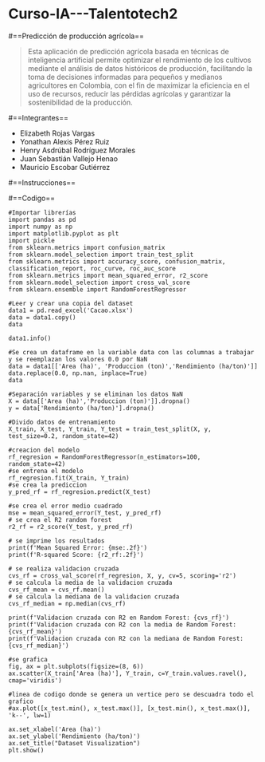 # Curso-IA---Talentotech2

 #==Predicción de producción agrícola==

   >Esta aplicación de predicción agrícola basada en técnicas de inteligencia artificial permite optimizar el rendimiento de 
    los cultivos mediante el análisis de datos históricos de producción, facilitando la toma de decisiones informadas para 
    pequeños y medianos agricultores en Colombia, con el fin de maximizar la eficiencia en el uso de recursos, reducir las 
    pérdidas agrícolas y garantizar la sostenibilidad de la producción.

 #==Integrantes==
   * Elizabeth Rojas Vargas
   * Yonathan Alexis Pérez Ruiz
   * Henry Asdrúbal Rodríguez Morales
   * Juan Sebastián Vallejo Henao
   * Mauricio Escobar Gutiérrez

 #==Instrucciones==


 #==Codigo==

 ```
#Importar librerías
import pandas as pd
import numpy as np
import matplotlib.pyplot as plt
import pickle
from sklearn.metrics import confusion_matrix
from sklearn.model_selection import train_test_split
from sklearn.metrics import accuracy_score, confusion_matrix, classification_report, roc_curve, roc_auc_score
from sklearn.metrics import mean_squared_error, r2_score
from sklearn.model_selection import cross_val_score
from sklearn.ensemble import RandomForestRegressor

#Leer y crear una copia del dataset
data1 = pd.read_excel('Cacao.xlsx')
data = data1.copy()
data

data1.info()

#Se crea un dataframe en la variable data con las columnas a trabajar y se reemplazan los valores 0.0 por NaN
data = data1[['Area (ha)', 'Produccion (ton)','Rendimiento (ha/ton)']]
data.replace(0.0, np.nan, inplace=True)
data

#Separación variables y se eliminan los datos NaN
X = data[['Area (ha)','Produccion (ton)']].dropna()
y = data['Rendimiento (ha/ton)'].dropna()

#Divido datos de entrenamiento
X_train, X_test, Y_train, Y_test = train_test_split(X, y, test_size=0.2, random_state=42)

#creacion del modelo
rf_regresion = RandomForestRegressor(n_estimators=100, random_state=42)
#se entrena el modelo
rf_regresion.fit(X_train, Y_train)
#se crea la prediccion
y_pred_rf = rf_regresion.predict(X_test)

#se crea el error medio cuadrado
mse = mean_squared_error(Y_test, y_pred_rf)
# se crea el R2 random forest
r2_rf = r2_score(Y_test, y_pred_rf)

# se imprime los resultados
print(f'Mean Squared Error: {mse:.2f}')
print(f'R-squared Score: {r2_rf:.2f}')

# se realiza validacion cruzada
cvs_rf = cross_val_score(rf_regresion, X, y, cv=5, scoring='r2')
# se calcula la media de la validacion cruzada
cvs_rf_mean = cvs_rf.mean()
# se calcula la mediana de la validacion cruzada
cvs_rf_median = np.median(cvs_rf)

print(f'Validacion cruzada con R2 en Random Forest: {cvs_rf}')
print(f'Validacion cruzada con R2 con la media de Random Forest: {cvs_rf_mean}')
print(f'Validacion cruzada con R2 con la mediana de Random Forest: {cvs_rf_median}')

#se grafica
fig, ax = plt.subplots(figsize=(8, 6))
ax.scatter(X_train['Area (ha)'], Y_train, c=Y_train.values.ravel(), cmap='viridis')

#linea de codigo donde se genera un vertice pero se descuadra todo el grafico
#ax.plot([x_test.min(), x_test.max()], [x_test.min(), x_test.max()], 'k--', lw=1)

ax.set_xlabel('Area (ha)')
ax.set_ylabel('Rendimiento (ha/ton)')
ax.set_title("Dataset Visualization")
plt.show()
```
